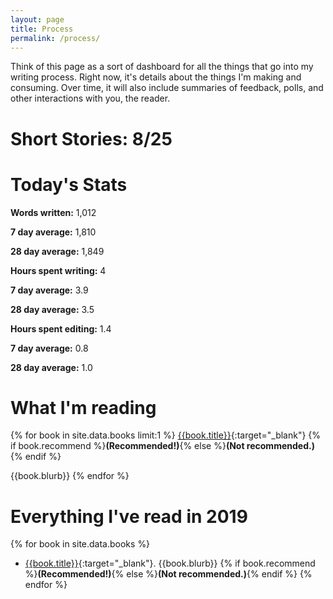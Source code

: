 ```yaml
---
layout: page
title: Process
permalink: /process/
---
```


Think of this page as a sort of dashboard for all the things that go into my writing
process. Right now, it's details about the things I'm making and consuming. Over time,
it will also include summaries of feedback, polls, and other interactions with you, the
reader.

# Short Stories: 8/25

# Today's Stats
**Words written:** 1,012    

**7 day average:** 1,810    

**28 day average:** 1,849  

**Hours spent writing:** 4  

**7 day average:** 3.9  

**28 day average:** 3.5  

**Hours spent editing:** 1.4  

**7 day average:** 0.8   

**28 day average:** 1.0  

# What I'm reading
{% for book in site.data.books limit:1 %}
[{{book.title}}]({{book.link}}){:target="_blank"} {% if book.recommend %}**(Recommended!)**{% else %}**(Not recommended.)**{% endif %}

{{book.blurb}} 
{% endfor %}

# Everything I've read in 2019
{% for book in site.data.books %}
- [{{book.title}}]({{book.link}}){:target="_blank"}. {{book.blurb}} {% if book.recommend %}**(Recommended!)**{% else %}**(Not recommended.)**{% endif %}
{% endfor %}

